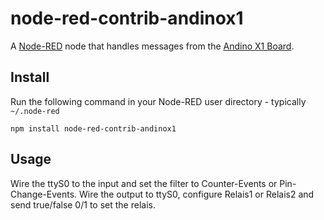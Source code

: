  node-red-contrib-andinox1
====================

A <a href="http://nodered.org" target="_new">Node-RED</a> node that handles messages from the <a href="https://andino.systems/andino-x1/" target="_new">Andino X1 Board</a>.

Install
-------

Run the following command in your Node-RED user directory - typically `~/.node-red`

    npm install node-red-contrib-andinox1


Usage
-----

Wire the ttyS0 to the input and set the filter to Counter-Events or Pin-Change-Events.
Wire the output to ttyS0, configure Relais1 or Relais2 and send true/false 0/1 to set the relais.